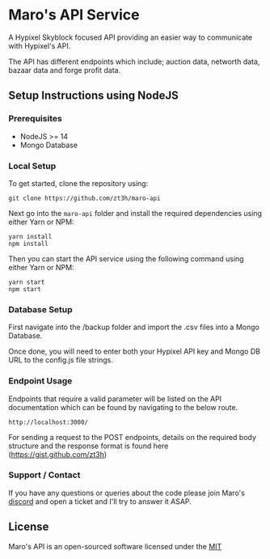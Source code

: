 # Maro's API Service

A Hypixel Skyblock focused API providing an easier way to communicate with Hypixel's API.

The API has different endpoints which include; auction data, networth data, bazaar data and forge profit data.

## Setup Instructions using NodeJS

### Prerequisites

* NodeJS >= 14
* Mongo Database

### Local Setup

To get started, clone the repository using:

    git clone https://github.com/zt3h/maro-api

Next go into the `maro-api` folder and install the required dependencies using either Yarn or NPM:

    yarn install
    npm install

Then you can start the API service using the following command using either Yarn or NPM:

    yarn start
    npm start

### Database Setup

First navigate into the /backup folder and import the .csv files into a Mongo Database.

Once done, you will need to enter both your Hypixel API key and Mongo DB URL to the config.js file strings.

### Endpoint Usage

Endpoints that require a valid parameter will be listed on the API documentation which can be found by navigating to the below route.

    http://localhost:3000/

For sending a request to the POST endpoints, details on the required body structure and the response format is found here (https://gist.github.com/zt3h)

### Support / Contact

If you have any questions or queries about the code please join Maro's [discord](https://discord.gg/CAMZpQyCxU) and open a ticket and I'll try to answer it ASAP.

## License

Maro's API is an open-sourced software licensed under the [MIT](https://opensource.org/licenses/MIT)